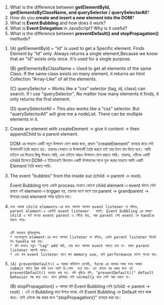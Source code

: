 1. What is the difference between **getElementById, getElementsByClassName, and querySelector / querySelectorAll**?
2. How do you **create and insert a new element into the DOM**?
3. What is **Event Bubbling** and how does it work?
4. What is **Event Delegation** in JavaScript? Why is it useful?
5. What is the difference between **preventDefault() and stopPropagation()** methods?


<!-- Answer -->

1.    (A) getElementById = "Id" is used to get a Specific element. Finds Element by "Id" only.
       Always returns a single element,Because we know that an "Id" exists only once. It's used for a single purpose.

      (B) getElementsByClassName = Used to get all elements of the same Class. If the same class exists on many element, it returns an html Collection "Array-Like" of all the elements.

      (C) querySelector =  Works like a "css" selector (tag, id, class) can search. If I use "querySelector", No matter how many elements it finds, it only returns the first element.

      (D) querySelectorAll = This also works like a "css" selector. But "querySelectorAll" will give me a nodeList. There can be multiple elements in it.




2.    Create an element with createElement → give it content → then appendChild to a parent element.
      
      DOM এর মাধ্যমে একটি নতুন উপাদান যোগ করার জন্য, প্রথমে "createElement" ব্যবহার করে সেই উপাদানটি তৈরি করতে হয়। তারপর সেখানে যে উপাদানটি তৈরি করতে চাই তার ট্যাগ নাম দিতে হবে। আমি চাইলে এর ভিতরে কিছু লিখতে পারি, এবং চাইলে আরও উপাদান যোগ করতে পারি। তারপর, এটিকে একটি child হিসেবে DOM-এ ইতিমধ্যেই বিদ্যমান একটি উপাদানের সাথে যুক্ত করার মাধ্যমে আমি একটি Element তৈরি করতে পারি।





3.    The event "bubbles" from the inside out (child → parent → root).

      Event Bubbling হলো একটা process যেখানে কোনো child element-এ event ঘটলে সেটা প্রথমে ওই element-এ trigger হয়, তারপর ধাপে ধাপে তার parent → grandparent → উপরের root element পর্যন্ত ছড়িয়ে যায়।




4.     যখন আমরা child elements-এর জন্য আলাদা আলাদা event listener না বসিয়ে, 
       parent element-এ একটাই event listener   বসাই। Event bubbling এর কারণে child এ ঘটে যাওয়া event parent এ পৌঁছে যায়, আর parent সেই event কে handle করতে পারে।  


       এটি বাবহারে সুবিধাগুলোঃ
       * অনেকগুলো element-এর জন্য আলাদা listener না বসিয়ে, একটা parent listener দিয়েই সব handle করা যায়।
       * যদি কখনও নতুন "tag" add করি, তার জন্য আলাদা event বসাতে হবে না। কারণ parent listener আগেই আছে। 
       * এবং কম event listener মানে কম memory use, তাই performance ভালো পাওয়া যায়। 




5.     (A) preventDefault() = আমরা মডিউলে দেখেছি, form এর কাজের সময় যখন আমরা
       submit বাটনে ক্লিক করি তখন অটো রি-লোড  হয়ে যায়। তো এটাকে বন্ধ করার জন্য এই 
       preventDefault() ব্যবহার করা হয়। যদি গুছিয়ে বলি, "preventDefault()" default 
       behavior বন্ধ করে দেয়। মানে ব্রাউজার যেটা normally করে সেটা আর করবে না।


      (B) stopPropagation() = আমরা যদি Event Bubbling দেখি (child → parent → root) । এই যে Bubbling করে উপরে যাচ্ছে এটা Event Bubbling এর Default ভাবে কাজ করে। তাই এটাকে বন্ধ করার জন্য "stopPropagation()" ব্যবহার করা হয়। 